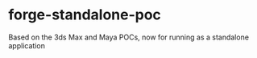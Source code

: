 # forge-standalone-poc
Based on the 3ds Max and Maya POCs, now for running as a standalone application
